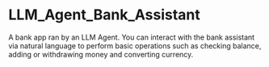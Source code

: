 # LLM_Agent_Bank_Assistant
A bank app ran by an LLM Agent. You can interact with the bank assistant via natural language to perform basic operations such as checking balance, adding or withdrawing money and converting currency. 
